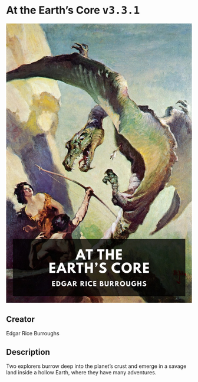 
# At the Earth’s Core <kbd>v3.3.1</kbd>

<center>
  <img src="./cover-1024.jpg"/>
</center>

## Creator
Edgar Rice Burroughs

## Description
Two explorers burrow deep into the planet’s crust and emerge in a savage land inside a hollow Earth, where they have many adventures.
